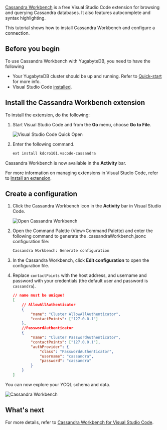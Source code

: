 <!---
title: Use Visual Studio Code with YugabyteDB YCQL
headerTitle: Cassandra Workbench
linkTitle: Cassandra Workbench
description: Configure Visual Studio Code to work with YCQL.
menu:
  preview:
    identifier: visualstudioworkbench
    parent: tools
    weight: 40
type: docs
--->
<!--
+++
private = true
+++
-->

[Cassandra Workbench](https://marketplace.visualstudio.com/items?itemName=kdcro101.vscode-cassandra) is a free Visual Studio Code extension for browsing and querying Cassandra databases. It also features autocomplete and syntax highlighting.

This tutorial shows how to install Cassandra Workbench and configure a connection.

## Before you begin

To use Cassandra Workbench with YugabyteDB, you need to have the following

- Your YugabyteDB cluster should be up and running. Refer to [Quick-start](/preview/quick-start-yugabytedb-managed/) for more info.
- Visual Studio Code [installed](https://code.visualstudio.com).

## Install the Cassandra Workbench extension

To install the extension, do the following:

1. Start Visual Studio Code and from the **Go** menu, choose **Go to File**.

    ![Visual Studio Code Quick Open](/images/develop/tools/vscodeworkbench/vscode_control_p.png)

1. Enter the following command.

    ```sh
    ext install kdcro101.vscode-cassandra
    ```

Cassandra Workbench is now available in the **Activity** bar.

For more information on managing extensions in Visual Studio Code, refer to [Install an extension](https://code.visualstudio.com/docs/editor/extension-marketplace#_install-an-extension).

## Create a configuration

1. Click the Cassandra Workbench icon in the **Activity** bar in Visual Studio Code.

    ![Open Cassandra Workbench](/images/develop/tools/vscodeworkbench/cloudicon.png)

1. Open the Command Palette (View>Command Palette) and enter the following command to generate the .cassandraWorkbench.jsonc configuration file:

    ```sh
    Cassandra Workbench: Generate configuration
    ```

1. In the Cassandra Workbench, click **Edit configuration** to open the configuration file.

1. Replace `contactPoints` with the host address, and username and password with your credentials (the default user and password is `cassandra`).

    ```json
    // name must be unique!
    [
        // AllowAllAuthenticator
        {
            "name": "Cluster AllowAllAuthenticator",
            "contactPoints": ["127.0.0.1"]
        },
        //PasswordAuthenticator
        {
            "name": "Cluster PasswordAuthenticator",
            "contactPoints": ["127.0.0.1"],
            "authProvider": {
                "class": "PasswordAuthenticator",
                "username": "cassandra",
                "password": "cassandra"
            }
        }
    ]
    ```

You can now explore your YCQL schema and data.

![Cassandra Workbench](/images/develop/tools/vscodeworkbench/editor-ui.png)

## What's next

For more details, refer to [Cassandra Workbench for Visual Studio Code](https://marketplace.visualstudio.com/items?itemName=kdcro101.vscode-cassandra).
